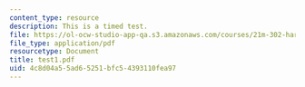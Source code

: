 ```yaml
---
content_type: resource
description: This is a timed test.
file: https://ol-ocw-studio-app-qa.s3.amazonaws.com/courses/21m-302-harmony-and-counterpoint-ii-spring-2005/4c8d04a55ad65251bfc54393110fea97_test1.pdf
file_type: application/pdf
resourcetype: Document
title: test1.pdf
uid: 4c8d04a5-5ad6-5251-bfc5-4393110fea97
---
```

